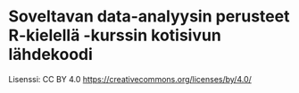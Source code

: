 Soveltavan data-analyysin perusteet R-kielellä -kurssin kotisivun lähdekoodi
======================

Lisenssi: CC BY 4.0 <https://creativecommons.org/licenses/by/4.0/>
